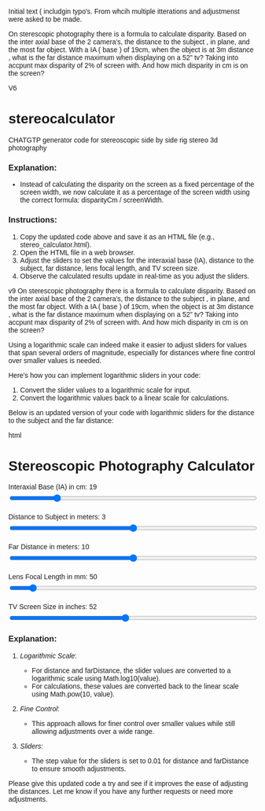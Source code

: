 Initial text ( includgin typo's. From whcih multiple itterations and adjustmenst were asked to be made.

On sterescopic photography there is a formula to calculate disparity. Based on the inter axial base of the 2 camera’s, the distance to the subject , in plane, and the most far object. With a IA ( base ) of 19cm, when the object is at 3m distance , what is the far distance maximum when displaying on a 52” tv? Taking into accpunt max disparity of 2% of screen with. And how mich disparity in cm is on the screen?


V6

# stereocalculator
CHATGTP generator code for stereoscopic side by side rig stereo 3d photography


### Explanation:
- Instead of calculating the disparity on the screen as a fixed percentage of the screen width, we now calculate it as a percentage of the screen width using the correct formula: disparityCm / screenWidth.

### Instructions:
1. Copy the updated code above and save it as an HTML file (e.g., stereo_calculator.html).
2. Open the HTML file in a web browser.
3. Adjust the sliders to set the values for the interaxial base (IA), distance to the subject, far distance, lens focal length, and TV screen size.
4. Observe the calculated results update in real-time as you adjust the sliders.

v9
On sterescopic photography there is a formula to calculate disparity. Based on the inter axial base of the 2 camera’s, the distance to the subject , in plane, and the most far object. With a IA ( base ) of 19cm, when the object is at 3m distance , what is the far distance maximum when displaying on a 52” tv? Taking into accpunt max disparity of 2% of screen with. And how mich disparity in cm is on the screen?

Using a logarithmic scale can indeed make it easier to adjust sliders for values that span several orders of magnitude, especially for distances where fine control over smaller values is needed.

Here's how you can implement logarithmic sliders in your code:

1. Convert the slider values to a logarithmic scale for input.
2. Convert the logarithmic values back to a linear scale for calculations.

Below is an updated version of your code with logarithmic sliders for the distance to the subject and the far distance:

html
<!DOCTYPE html>
<html lang="en">
<head>
    <meta charset="UTF-8">
    <meta name="viewport" content="width=device-width, initial-scale=1.0">
    <title>Stereoscopic Photography Calculator</title>
    <style>
        body {
            font-family: Arial, sans-serif;
            margin: 20px;
        }
        .slider-container {
            margin-bottom: 20px;
        }
        .slider-container label {
            display: block;
            margin-bottom: 5px;
        }
        .slider-container input {
            width: 100%;
        }
        .result {
            margin-top: 20px;
            font-weight: bold;
        }
    </style>
</head>
<body>

<h1>Stereoscopic Photography Calculator</h1>

<div class="slider-container">
    <label for="ia">Interaxial Base (IA) in cm: <span id="iaValue">19</span></label>
    <input type="range" id="ia" min="1" max="100" value="19" step="0.1" oninput="calculateDisparity()">
</div>

<div class="slider-container">
    <label for="distance">Distance to Subject in meters: <span id="distanceValue">3</span></label>
    <input type="range" id="distance" min="0.1" max="50" value="Math.log10(3)" step="0.01" oninput="calculateDisparity()">
</div>

<div class="slider-container">
    <label for="farDistance">Far Distance in meters: <span id="farDistanceValue">10</span></label>
    <input type="range" id="farDistance" min="0.1" max="100" value="Math.log10(10)" step="0.01" oninput="calculateDisparity()">
</div>

<div class="slider-container">
    <label for="lens">Lens Focal Length in mm: <span id="lensValue">50</span></label>
    <input type="range" id="lens" min="10" max="500" value="50" step="1" oninput="calculateDisparity()">
</div>

<div class="slider-container">
    <label for="tvSize">TV Screen Size in inches: <span id="tvSizeValue">52</span></label>
    <input type="range" id="tvSize" min="10" max="100" value="52" step="1" oninput="calculateDisparity()">
</div>

<div class="result" id="result"></div>

<script>
    function calculateDisparity() {
        // Get input values
        const ia = parseFloat(document.getElementById('ia').value);
        const distance = Math.pow(10, parseFloat(document.getElementById('distance').value));
        const farDistance = Math.pow(10, parseFloat(document.getElementById('farDistance').value));
        const lens = parseFloat(document.getElementById('lens').value);
        const tvSize = parseFloat(document.getElementById('tvSize').value);

        // Update displayed values
        document.getElementById('iaValue').innerText = ia;
        document.getElementById('distanceValue').innerText = distance.toFixed(2);
        document.getElementById('farDistanceValue').innerText = farDistance.toFixed(2);
        document.getElementById('lensValue').innerText = lens;
        document.getElementById('tvSizeValue').innerText = tvSize;

        // Convert TV size to cm
        const diagonal = tvSize * 2.54;
        const screenWidth = Math.sqrt(16 * 16 / (16 * 16 + 9 * 9)) * diagonal;

        // Calculate disparity
        const disparity = (ia * (farDistance - distance)) / (farDistance * distance);

        // Calculate magnification factor based on focal length
        const magnification = lens / 36; // assuming a full-frame sensor with a width of 36 mm

        // Calculate the disparity in cm on the screen
        const disparityCm = disparity * magnification * screenWidth / 100;

        // Calculate disparity percentage
        const disparityPercent = (disparityCm / screenWidth) * 100;

        // Display the results
        document.getElementById('result').innerHTML = `
            Disparity on Screen: ${disparityCm.toFixed(2)} cm<br>
            Disparity Percentage: ${disparityPercent.toFixed(2)}%
        `;
    }

    // Initial calculation
    calculateDisparity();
</script>

</body>
</html>


### Explanation:

1. *Logarithmic Scale*:
    - For distance and farDistance, the slider values are converted to a logarithmic scale using Math.log10(value).
    - For calculations, these values are converted back to the linear scale using Math.pow(10, value).

2. *Fine Control*:
    - This approach allows for finer control over smaller values while still allowing adjustments over a wide range.

3. *Sliders*:
    - The step value for the sliders is set to 0.01 for distance and farDistance to ensure smooth adjustments.

Please give this updated code a try and see if it improves the ease of adjusting the distances. Let me know if you have any further requests or need more adjustments.

